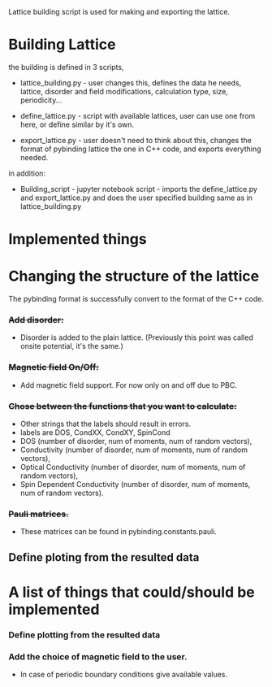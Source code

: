 Lattice building script is used for making and exporting the lattice.
# Building Lattice
  the building is defined in 3 scripts,

  * lattice_building.py - user changes this, defines the data he needs, lattice,
  disorder and field modifications, calculation type, size, periodicity...

  * define_lattice.py - script with available lattices, user can use one from
  here, or define similar by it's own.

  * export_lattice.py - user doesn't need to think about this, changes the format
  of pybinding lattice the one in C++ code, and exports everything needed.

  in addition:

  * Building_script - jupyter notebook script -  imports the define_lattice.py and
  export_lattice.py and does the user specified building same as in
  lattice_building.py

# Implemented things


# Changing the structure of the lattice
The pybinding format is successfully convert to the format of the C++ code.

### ~~Add disorder:~~
 - Disorder is added to the plain lattice. (Previously this point was called onsite potential, it's the same.)

### ~~Magnetic field On/Off:~~
 - Add magnetic field support. For now only on and off due to PBC.

### ~~Chose between the functions that you want to calculate:~~
 - Other strings that the labels should result in errors.   
 - labels are DOS, CondXX, CondXY, SpinCond
 - DOS (number of disorder, num of moments, num of random vectors),
 - Conductivity (number of disorder, num of moments, num of random vectors),
 - Optical Conductivity (number of disorder, num of moments, num of random vectors),
 - Spin Dependent Conductivity (number of disorder, num of moments, num of random vectors).

### ~~Pauli matrices.~~
  - These matrices can be found in pybinding.constants.pauli.

## Define ploting from the resulted data

# A list of things that could/should be implemented

### Define plotting from the resulted data
### Add the choice of magnetic field to the user.
  - In case of periodic boundary conditions give available values.
